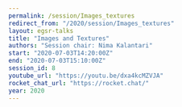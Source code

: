 ```yaml
---
permalink: /session/Images_textures
redirect_from: "/2020/session/Images_textures"
layout: egsr-talks
title: "Images and Textures"
authors: "Session chair: Nima Kalantari"
start: "2020-07-03T14:20:00Z"
end: "2020-07-03T15:10:00Z"
session_id: 8
youtube_url: "https://youtu.be/dxa4kcMZVJA"
rocket_chat_url: "https://rocket.chat/"
year: 2020
---
```

